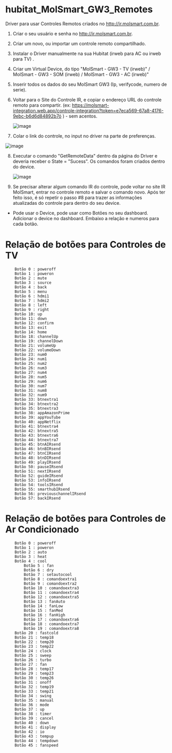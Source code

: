 # hubitat_MolSmart_GW3_Remotes

Driver para usar Controles Remotos criados no http://ir.molsmart.com.br. 

1. Criar o seu usuário e senha no http://ir.molsmart.com.br.
2. Criar um novo, ou importar um controle remoto compartilhado.
3. Instalar o Driver manualmente na sua Hubitat (irweb para AC ou irweb para TV) .
4. Criar um Virtual Device, do tipo "MolSmart - GW3 - TV (irweb)" / MolSmart - GW3 - SOM (irweb) / MolSmart - GW3 - AC (irweb)"
5. Inserir todos os dados do seu MolSmart GW3 (Ip, verifycode, numero de serie).
6. Voltar para o Site do Controle IR, e copiar o endereço URL do controle remoto para compartir. (ex: https://molsmart-integration.web.app/controle-integration?token=e7eca569-67a8-4176-9ebc-b6d6d84892b7ó ) - sem acentos. 

   ![image](https://github.com/user-attachments/assets/6c4847cf-3cbe-410f-85d9-822dc9a4e5e4)
7. Colar o link do controle, no input no driver na parte de preferenças.

![image](https://github.com/user-attachments/assets/669cd741-d543-4188-b394-19102c844f60)

8. Executar o comando "GetRemoteData" dentro da página do Driver e deveria receber o State = "Sucess". Os comandos foram criados dentro do device.

   ![image](https://github.com/user-attachments/assets/fd05dd73-af69-4b7c-a172-41da9c36a222)

9. Se precisar alterar algum comando IR do controle, pode voltar no site IR MolSmart, entrar no controle remoto e salvar o comando novo. Após ter feito isso, é só repetir o passo #8 para trazer as informações
    atualizadas do controle para dentro do seu device. 


- Pode usar o Device, pode usar como Botões no seu dashboard. Adicionar o device no dashboard. Embaixo a relação e numeros para cada botão. 

# Relação de botões para Controles de TV   

	 	Botão 0 : poweroff
		Botão 1 : poweron
		Botão 2 : mute
		Botão 3 : source
		Botão 4 : back
		Botão 5 : menu
		Botão 6 : hdmi1
		Botão 7 : hdmi2
		Botão 8 : left
		Botão 9 : right
		Botão 10: up
		Botão 11: down
		Botão 12: confirm
		Botão 13: exit
		Botão 14: home
		Botão 18: channelUp
		Botão 19: channelDown
		Botão 21: volumeUp
		Botão 22: volumeDown
		Botão 23: num0
		Botão 24: num1
		Botão 25: num2
		Botão 26: num3
		Botão 27: num4
		Botão 28: num5
		Botão 29: num6
		Botão 30: num7
		Botão 31: num8
		Botão 32: num9
		Botão 33: btnextra1
		Botão 34: btnextra2
		Botão 35: btnextra3
		Botão 38: appAmazonPrime
		Botão 39: appYouTube
		Botão 40: appNetflix
		Botão 41: btnextra4
		Botão 42: btnextra5
		Botão 43: btnextra6
		Botão 44: btnextra7
		Botão 45: btnAIRsend
		Botão 46: btnBIRsend
		Botão 47: btnCIRsend
		Botão 48: btnDIRsend
		Botão 49: playIRsend
		Botão 50: pauseIRsend
		Botão 51: nextIRsend
		Botão 52: guideIRsend
		Botão 53: infoIRsend
		Botão 54: toolsIRsend
		Botão 55: smarthubIRsend
		Botão 56: previouschannelIRsend
		Botão 57: backIRsend

# Relação de botões para Controles de Ar Condicionado   

		Botão 0 : poweroff
		Botão 1 : poweron
		Botão 2 : auto
		Botão 3 : heat
		Botão 4 : cool
        	Botão 5 : fan
       		Botão 6 : dry
        	Botão 7 : setautocool                
        	Botão 8 : comandoextra1    
        	Botão 9 : comandoextra2            
        	Botão 10 : comandoextra3            
        	Botão 11 : comandoextra4    
        	Botão 12 : comandoextra5    
        	Botão 13 : fanAuto    
        	Botão 14 : fanLow    
        	Botão 15 : fanMed    
       		Botão 16 : fanHigh   
        	Botão 17 : comandoextra6  
        	Botão 18 : comandoextra7  
        	Botão 19 : comandoextra8   
		Botão 20 : fastcold
		Botão 21 : temp18
		Botão 22 : temp20
		Botão 23 : temp22
		Botão 24 : clock
		Botão 25 : sweep
		Botão 26 : turbo
		Botão 27 : fan
		Botão 28 : temp17
		Botão 29 : temp23
		Botão 30 : temp26
		Botão 31 : onoff
		Botão 32 : temp19
		Botão 33 : temp21
		Botão 34 : swing
		Botão 35 : manual
		Botão 36 : mode
		Botão 37 : up
		Botão 38 : timer
		Botão 39 : cancel
		Botão 40 : down
		Botão 41 : display
		Botão 42 : io
		Botão 43 : tempup
		Botão 44 : tempdown
		Botão 45 : fanspeed

